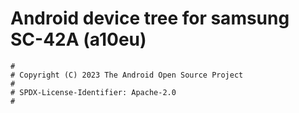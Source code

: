 # Android device tree for samsung SC-42A (a10eu)

```
#
# Copyright (C) 2023 The Android Open Source Project
#
# SPDX-License-Identifier: Apache-2.0
#
```
